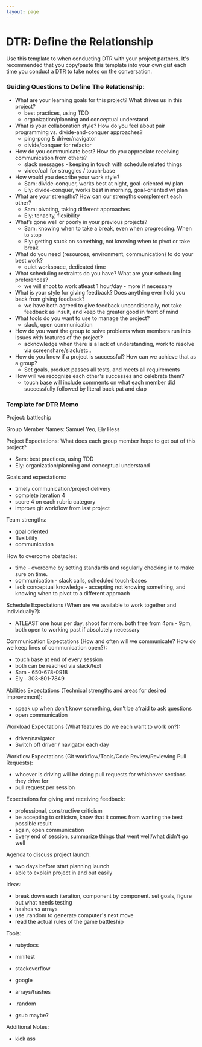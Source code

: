 ```yaml
---
layout: page
---
```


# DTR: Define the Relationship

Use this template to when conducting DTR with your project partners. It's recommended that you copy/paste this template into your own gist each time you conduct a DTR to take notes on the conversation.

### Guiding Questions to Define The Relationship:

* What are your learning goals for this project? What drives us in this project?
  - best practices, using TDD
  - organization/planning and conceptual understand
* What is your collaboration style? How do you feel about pair programming vs. divide-and-conquer approaches?
  - ping-pong & driver/navigator
  - divide/conquer for refactor
* How do you communicate best? How do you appreciate receiving communication from others?
  - slack messages - keeping in touch with schedule related things
  - video/call for struggles / touch-base
* How would you describe your work style?
  - Sam: divide-conquer, works best at night, goal-oriented w/ plan
  - Ely: divide-conquer, works best in morning, goal-oriented w/ plan
* What are your strengths? How can our strengths complement each other?
  - Sam: pivoting, taking different approaches
  - Ely: tenacity, flexibility
* What’s gone well or poorly in your previous projects?
  - Sam: knowing when to take a break, even when progressing. When to stop
  - Ely: getting stuck on something, not knowing when to pivot or take break
* What do you need (resources, environment, communication) to do your best work?
  - quiet workspace, dedicated time
* What scheduling restraints do you have? What are your scheduling preferences?
  - we will shoot to work atleast 1 hour/day - more if necessary
* What is your style for giving feedback? Does anything ever hold you back from giving feedback?
  - we have both agreed to give feedback unconditionally, not take feedback as insult, and keep the greater good in front of mind
* What tools do you want to use to manage the project?
  - slack, open communication
* How do you want the group to solve problems when members run into issues with features of the project?
  - acknowledge when there is a lack of understanding, work to resolve via screenshare/slack/etc..
* How do you know if a project is successful? How can we achieve that as a group?
  - Set goals, product passes all tests, and meets all requirements
* How will we recognize each other's successes and celebrate them?
  - touch base will include comments on what each member did successfully followed by literal back pat and clap




### Template for DTR Memo

Project: battleship

Group Member Names: Samuel Yeo, Ely Hess

Project Expectations: What does each group member hope to get out of this project?
  - Sam: best practices, using TDD
  - Ely: organization/planning and conceptual understand

Goals and expectations:
  - timely communication/project delivery
  - complete iteration 4
  - score 4 on each rubric category
  - improve git workflow from last project

Team strengths:
  - goal oriented
  - flexibility
  - communication

How to overcome obstacles:
  - time - overcome by setting standards and regularly checking in to make sure on time.
  - communication - slack calls, scheduled touch-bases
  - lack conceptual knowledge - accepting not knowing something, and knowing when to pivot to a different approach

Schedule Expectations (When are we available to work together and individually?):
  - ATLEAST one hour per day, shoot for more. both free from 4pm - 9pm, both open to working past if absolutely necessary

Communication Expectations (How and often will we communicate? How do we keep lines of communication open?):
  - touch base at end of every session
  - both can be reached via slack/text
  - Sam - 650-678-0918
  - Ely - 303-801-7849

Abilities Expectations (Technical strengths and areas for desired improvement):
 - speak up when don't know something, don't be afraid to ask questions
 - open communication

Workload Expectations (What features do we each want to work on?):
 - driver/navigator
 - Switch off driver / navigator each day

Workflow Expectations (Git workflow/Tools/Code Review/Reviewing Pull Requests):
 - whoever is driving will be doing pull requests for whichever sections they drive for
 - pull request per session

Expectations for giving and receiving feedback:
  - professional, constructive criticism
  - be accepting to criticism, know that it comes from wanting the best possible result
  - again, open communication
  - Every end of session, summarize things that went well/what didn't go well

Agenda to discuss project launch:
  - two days before start planning launch
  - able to explain project in and out easily

Ideas:
  - break down each iteration, component by component. set goals, figure out what needs testing
  - hashes vs arrays
  - use .random to generate computer's next move
  - read the actual rules of the game battleship

Tools:
  - rubydocs
  - minitest
  - stackoverflow
  - google

  - arrays/hashes
  - .random
  - gsub maybe?

Additional Notes:
  - kick ass
